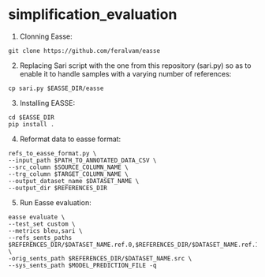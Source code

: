 # simplification_evaluation

1. Clonning Easse:

```
git clone https://github.com/feralvam/easse
```

2. Replacing Sari script with the one from this repository (sari.py) so as to enable it to handle samples with a varying number of references:
```
cp sari.py $EASSE_DIR/easse
```

3. Installing EASSE:
```
cd $EASSE_DIR
pip install .
```

4. Reformat data to easse format:
```
refs_to_easse_format.py \
--input_path $PATH_TO_ANNOTATED_DATA_CSV \
--src_column $SOURCE_COLUMN_NAME \
--trg_column $TARGET_COLUMN_NAME \
--output_dataset_name $DATASET_NAME \
--output_dir $REFERENCES_DIR
```
5. Run Easse evaluation:
```
easse evaluate \
--test_set custom \
--metrics bleu,sari \
--refs_sents_paths $REFERENCES_DIR/$DATASET_NAME.ref.0,$REFERENCES_DIR/$DATASET_NAME.ref.1,$REFERENCES_DIR/$DATASET_NAME.ref.2,$REFERENCES_DIR/$DATASET_NAME.ref.3,$REFERENCES_DIR/$DATASET_NAME.ref.4,$REFERENCES_DIR/$DATASET_NAME.ref.5,$REFERENCES_DIR/$DATASET_NAME.ref.6,$REFERENCES_DIR/$DATASET_NAME.ref.7,$REFERENCES_DIR/$DATASET_NAME.ref.8,$REFERENCES_DIR/$DATASET_NAME.ref.9,$REFERENCES_DIR/$DATASET_NAME.ref.10,$REFERENCES_DIR/$DATASET_NAME.ref.11,$REFERENCES_DIR/$DATASET_NAME.ref.12,$REFERENCES_DIR/$DATASET_NAME.ref.13,$REFERENCES_DIR/$DATASET_NAME.ref.14,$REFERENCES_DIR/$DATASET_NAME.ref.15,$REFERENCES_DIR/$DATASET_NAME.ref.16,$REFERENCES_DIR/$DATASET_NAME.ref.17,$REFERENCES_DIR/$DATASET_NAME.ref.18,$REFERENCES_DIR/$DATASET_NAME.ref.19,$REFERENCES_DIR/$DATASET_NAME.ref.20  \
-orig_sents_path $REFERENCES_DIR/$DATASET_NAME.src \
--sys_sents_path $MODEL_PREDICTION_FILE -q
```

